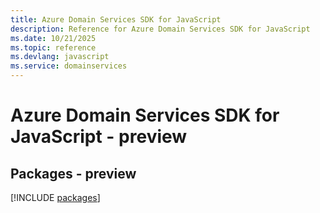 ```yaml
---
title: Azure Domain Services SDK for JavaScript
description: Reference for Azure Domain Services SDK for JavaScript
ms.date: 10/21/2025
ms.topic: reference
ms.devlang: javascript
ms.service: domainservices
---
```

# Azure Domain Services SDK for JavaScript - preview
## Packages - preview
[!INCLUDE [packages](domain-services-index.md)]
